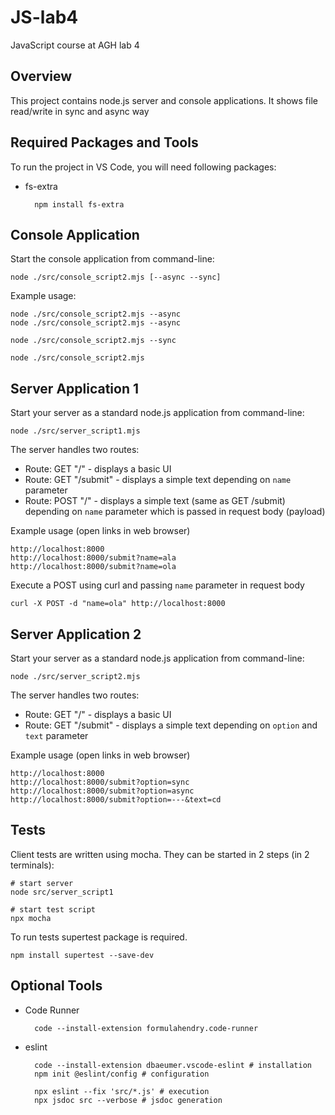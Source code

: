 # JS-lab4
JavaScript course at AGH lab 4

## Overview
This project contains node.js server and console applications. It shows file read/write in sync and async way

## Required Packages and Tools
To run the project in VS Code, you will need following packages:
- fs-extra

        npm install fs-extra

## Console Application
Start the console application from command-line:

    node ./src/console_script2.mjs [--async --sync]

Example usage:

    node ./src/console_script2.mjs --async
    node ./src/console_script2.mjs --async
    
    node ./src/console_script2.mjs --sync

    node ./src/console_script2.mjs

## Server Application 1
Start your server as a standard node.js application from command-line:

    node ./src/server_script1.mjs

The server handles two routes:
- Route: GET "/" - displays a basic UI
- Route: GET "/submit" - displays a simple text depending on `name` parameter
- Route: POST "/" - displays a simple text (same as GET /submit) depending on `name` parameter which is passed in request body (payload)

Example usage (open links in web browser)

    http://localhost:8000
    http://localhost:8000/submit?name=ala
    http://localhost:8000/submit?name=ola

Execute a POST using curl and passing `name` parameter in request body

    curl -X POST -d "name=ola" http://localhost:8000

## Server Application 2
Start your server as a standard node.js application from command-line:

    node ./src/server_script2.mjs

The server handles two routes:
- Route: GET "/" - displays a basic UI
- Route: GET "/submit" - displays a simple text depending on `option` and `text` parameter

Example usage (open links in web browser)

    http://localhost:8000
    http://localhost:8000/submit?option=sync
    http://localhost:8000/submit?option=async
    http://localhost:8000/submit?option=---&text=cd


## Tests 
Client tests are written using mocha.
They can be started in 2 steps (in 2 terminals):

    # start server
    node src/server_script1

    # start test script
    npx mocha

To run tests supertest package is required.

    npm install supertest --save-dev

## Optional Tools
- Code Runner

        code --install-extension formulahendry.code-runner

- eslint

        code --install-extension dbaeumer.vscode-eslint # installation
        npm init @eslint/config # configuration

        npx eslint --fix 'src/*.js' # execution
        npx jsdoc src --verbose # jsdoc generation

